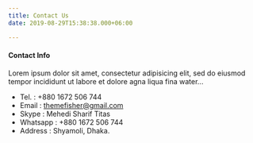 ```yaml
---
title: Contact Us
date: 2019-08-29T15:38:38.000+06:00

---
```

#### Contact Info

Lorem ipsum dolor sit amet, consectetur adipisicing elit, sed do eiusmod tempor incididunt ut labore et dolore agna liqua fina water...

* Tel. : +880 1672 506 744
* Email : themefisher@gmail.com
* Skype : Mehedi Sharif Titas
* Whatsapp : +880 1672 506 744
* Address : Shyamoli, Dhaka.